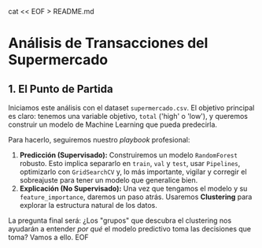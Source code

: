 cat << EOF > README.md
# Análisis de Transacciones del Supermercado

## 1. El Punto de Partida

Iniciamos este análisis con el dataset `supermercado.csv`. El objetivo principal es claro: tenemos una variable objetivo, `total` ('high' o 'low'), y queremos construir un modelo de Machine Learning que pueda predecirla.

Para hacerlo, seguiremos nuestro *playbook* profesional:

1.  **Predicción (Supervisado):** Construiremos un modelo `RandomForest` robusto. Esto implica separarlo en `train`, `val` y `test`, usar `Pipelines`, optimizarlo con `GridSearchCV` y, lo más importante, vigilar y corregir el sobreajuste para tener un modelo que generalice bien.
2.  **Explicación (No Supervisado):** Una vez que tengamos el modelo y su `feature_importance`, daremos un paso atrás. Usaremos **Clustering** para explorar la estructura natural de los datos.

La pregunta final será: ¿Los "grupos" que descubra el clustering nos ayudarán a entender *por qué* el modelo predictivo toma las decisiones que toma? Vamos a ello.
EOF